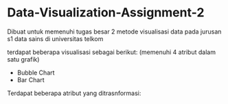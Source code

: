 # Data-Visualization-Assignment-2

Dibuat untuk memenuhi tugas besar 2 metode visualisasi data pada jurusan s1 data sains di universitas telkom

terdapat beberapa visualisasi sebagai berikut: (memenuhi 4 atribut dalam satu grafik)
* Bubble Chart
* Bar Chart

Terdapat beberapa atribut yang ditrasnformasi:
